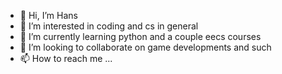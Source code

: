 - 👋 Hi, I’m Hans
- 👀 I’m interested in coding and cs in general
- 🌱 I’m currently learning python and a couple eecs courses
- 💞️ I’m looking to collaborate on game developments and such
- 📫 How to reach me ...

<!---
Hansu06/Hansu06 is a ✨ special ✨ repository because its `README.md` (this file) appears on your GitHub profile.
You can click the Preview link to take a look at your changes.
--->
